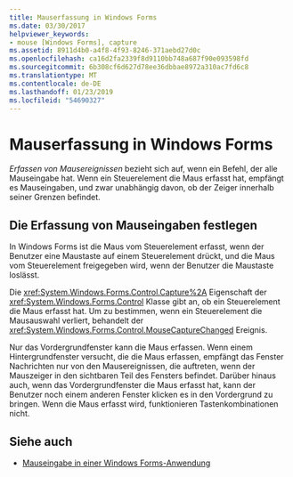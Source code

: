 ```yaml
---
title: Mauserfassung in Windows Forms
ms.date: 03/30/2017
helpviewer_keywords:
- mouse [Windows Forms], capture
ms.assetid: 8911d4b0-a4f8-4f93-8246-371aebd27d0c
ms.openlocfilehash: ca16d2fa2339f8d9110bb748a687f90e093598fd
ms.sourcegitcommit: 6b308cf6d627d78ee36dbbae8972a310ac7fd6c8
ms.translationtype: MT
ms.contentlocale: de-DE
ms.lasthandoff: 01/23/2019
ms.locfileid: "54690327"
---
```

# <a name="mouse-capture-in-windows-forms"></a>Mauserfassung in Windows Forms
*Erfassen von Mausereignissen* bezieht sich auf, wenn ein Befehl, der alle Mauseingabe hat. Wenn ein Steuerelement die Maus erfasst hat, empfängt es Mauseingaben, und zwar unabhängig davon, ob der Zeiger innerhalb seiner Grenzen befindet.  
  
## <a name="setting-mouse-capture"></a>Die Erfassung von Mauseingaben festlegen  
 In Windows Forms ist die Maus vom Steuerelement erfasst, wenn der Benutzer eine Maustaste auf einem Steuerelement drückt, und die Maus vom Steuerelement freigegeben wird, wenn der Benutzer die Maustaste loslässt.  
  
 Die <xref:System.Windows.Forms.Control.Capture%2A> Eigenschaft der <xref:System.Windows.Forms.Control> Klasse gibt an, ob ein Steuerelement die Maus erfasst hat. Um zu bestimmen, wenn ein Steuerelement die Mausauswahl verliert, behandelt der <xref:System.Windows.Forms.Control.MouseCaptureChanged> Ereignis.  
  
 Nur das Vordergrundfenster kann die Maus erfassen. Wenn einem Hintergrundfenster versucht, die die Maus erfassen, empfängt das Fenster Nachrichten nur von den Mausereignissen, die auftreten, wenn der Mauszeiger in den sichtbaren Teil des Fensters befindet. Darüber hinaus auch, wenn das Vordergrundfenster die Maus erfasst hat, kann der Benutzer noch einem anderen Fenster klicken es in den Vordergrund zu bringen. Wenn die Maus erfasst wird, funktionieren Tastenkombinationen nicht.  
  
## <a name="see-also"></a>Siehe auch
- [Mauseingabe in einer Windows Forms-Anwendung](../../../docs/framework/winforms/mouse-input-in-a-windows-forms-application.md)
